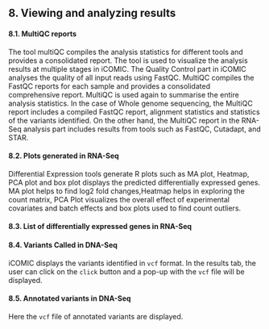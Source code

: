 ## 8. Viewing and analyzing results

#### 8.1. MultiQC reports
The tool multiQC compiles the analysis statistics for different tools and provides a consolidated report. The tool is used to visualize the analysis results at multiple stages in iCOMIC. The Quality Control part in iCOMIC analyses the quality of all input reads using FastQC. MultiQC compiles the FastQC reports for each sample and provides a consolidated comprehensive report. MultiQC is used again to summarise the entire analysis statistics. In the case of Whole genome sequencing, the MultiQC report includes a compiled FastQC report, alignment statistics and statistics of the variants identified. On the other hand, the MultiQC report in the RNA-Seq analysis part includes results from tools such as FastQC, Cutadapt, and STAR.

#### 8.2. Plots generated in RNA-Seq
Differential Expression tools generate R plots such as MA plot, Heatmap, PCA plot and box plot displays the predicted differentially expressed genes. MA plot helps to find log2 fold changes,Heatmap helps in exploring the count matrix, PCA Plot visualizes the overall effect of experimental covariates and batch effects and box plots used to find count outliers.
#### 8.3. List of differentially expressed genes in RNA-Seq
#### 8.4. Variants Called in DNA-Seq
iCOMIC displays the variants identified in `vcf` format. In the results tab, the user can click on the `click` button and a pop-up with the `vcf` file will be displayed. 
#### 8.5. Annotated variants in DNA-Seq
Here the `vcf` file of annotated variants are displayed.
